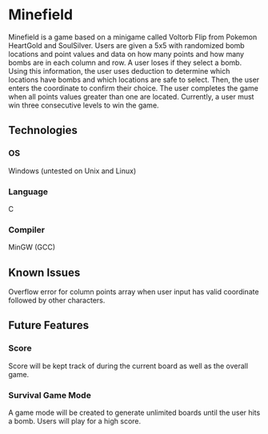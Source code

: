# Minefield

Minefield is a game based on a minigame called Voltorb Flip from Pokemon HeartGold and SoulSilver. Users are given a 5x5 with randomized bomb locations and point values and data on how many points and how many bombs are in each column and row. A user loses if they select a bomb. Using this information, the user uses deduction to determine which locations have bombs and which locations are safe to select. Then, the user enters the coordinate to confirm their choice. The user completes the game when all points values greater than one are located. Currently, a user must win three consecutive levels to win the game. 

## Technologies
### OS
Windows (untested on Unix and Linux)
### Language
C
### Compiler
MinGW (GCC)

## Known Issues
Overflow error for column points array when user input has valid coordinate followed by other characters.

## Future Features
### Score
Score will be kept track of during the current board as well as the overall game.
### Survival Game Mode
A game mode will be created to generate unlimited boards until the user hits a bomb. Users will play for a high score.
